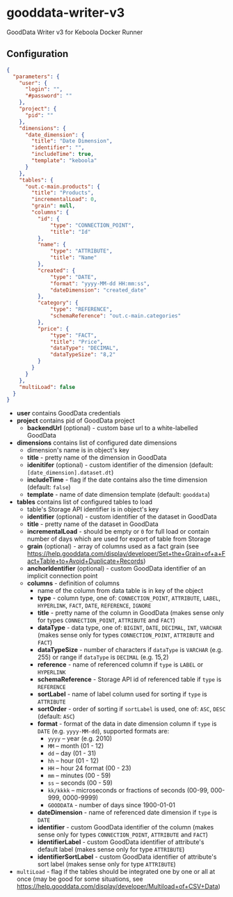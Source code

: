 # gooddata-writer-v3
GoodData Writer v3 for Keboola Docker Runner

## Configuration

```json
{
  "parameters": {
    "user": {
      "login": "",
      "#password": ""
    },
    "project": {
      "pid": ""
    },
    "dimensions": {
      "date_dimension": {
        "title": "Date Dimension",
        "identifier": "",
        "includeTime": true,
        "template": "keboola"
      }
    },
    "tables": {
      "out.c-main.products": {
        "title": "Products",
        "incrementalLoad": 0,
        "grain": null,
        "columns": {
          "id": {
              "type": "CONNECTION_POINT",
              "title": "Id"
          },
          "name": {
              "type": "ATTRIBUTE",
              "title": "Name"
          },
          "created": {
              "type": "DATE",
              "format": "yyyy-MM-dd HH:mm:ss",
              "dateDimension": "created_date"
          },
          "category": {
              "type": "REFERENCE",
              "schemaReference": "out.c-main.categories"
          },
          "price": {
              "type": "FACT",
              "title": "Price",
              "dataType": "DECIMAL",
              "dataTypeSize": "8,2"
          }
        }
      }
    },
    "multiLoad": false
  }
}
```

- **user** contains GoodData credentials
- **project** contains pid of GoodData project
    - **backendUrl** (optional) - custom base url to a white-labelled GoodData 
- **dimensions** contains list of configured date dimensions
    - dimension's name is in object's key
    - **title** - pretty name of the dimension in GoodData
    - **idenitifer** (optional) - custom identifier of the dimension (default: `[date_dimension].dataset.dt`)
    - **includeTime** - flag if the date contains also the time dimension (default: `false`)
    - **template** - name of date dimension template (default: `gooddata`)
- **tables** contains list of configured tables to load
    - table's Storage API identifier is in object's key
    - **identifier** (optional) - custom identifier of the dataset in GoodData
    - **title** - pretty name of the dataset in GoodData
    - **incrementalLoad** - should be empty or `0` for full load or contain number of days which are used for export of table from Storage
    - **grain** (optional) - array of columns used as a fact grain (see https://help.gooddata.com/display/developer/Set+the+Grain+of+a+Fact+Table+to+Avoid+Duplicate+Records)
    - **anchorIdentifier** (optional) - custom GoodData identifier of an implicit connection point
    - **columns** - definition of columns
        - name of the column from data table is in key of the object
        - **type** - column type, one of: `CONNECTION_POINT`, `ATTRIBUTE`, `LABEL`, `HYPERLINK`, `FACT`, `DATE`, `REFERENCE`, `IGNORE`
        - **title** - pretty name of the column in GoodData (makes sense only for types `CONNECTION_POINT`, `ATTRIBUTE` and `FACT`)
        - **dataType** - data type, one of: `BIGINT`, `DATE`, `DECIMAL`, `INT`, `VARCHAR` (makes sense only for types `CONNECTION_POINT`, `ATTRIBUTE` and `FACT`)
        - **dataTypeSize** - number of characters if `dataType` is `VARCHAR` (e.g. 255) or range if `dataType` is `DECIMAL` (e.g. 15,2)
        - **reference** - name of referenced column if `type` is `LABEL` or `HYPERLINK`
        - **schemaReference** - Storage API id of referenced table if `type` is `REFERENCE`
        - **sortLabel** - name of label column used for sorting if `type` is `ATTRIBUTE`
        - **sortOrder** - order of sorting if `sortLabel` is used, one of: `ASC`, `DESC` (default: `ASC`)
        - **format** - format of the data in date dimension column if `type` is `DATE` (e.g. `yyyy-MM-dd`), supported formats are:
            - `yyyy` – year (e.g. 2010)
            - `MM` – month (01 - 12)
            - `dd` – day (01 - 31)
            - `hh` – hour (01 - 12)
            - `HH` – hour 24 format (00 - 23)
            - `mm` – minutes (00 - 59)
            - `ss` – seconds (00 - 59)
            - `kk/kkkk` – microseconds or fractions of seconds (00-99, 000-999, 0000-9999)
            - `GOODDATA` - number of days since 1900-01-01
        - **dateDimension** - name of referenced date dimension if `type` is `DATE`
        - **identifier** - custom GoodData identifier of the column  (makes sense only for types `CONNECTION_POINT`, `ATTRIBUTE` and `FACT`)
        - **identifierLabel** - custom GoodData identifier of attribute's default label (makes sense only for type `ATTRIBUTE`)
        - **identifierSortLabel** - custom GoodData identifier of attribute's sort label (makes sense only for type `ATTRIBUTE`)
- `multiLoad` - flag if the tables should be integrated one by one or all at once (may be good for some situations, see https://help.gooddata.com/display/developer/Multiload+of+CSV+Data)